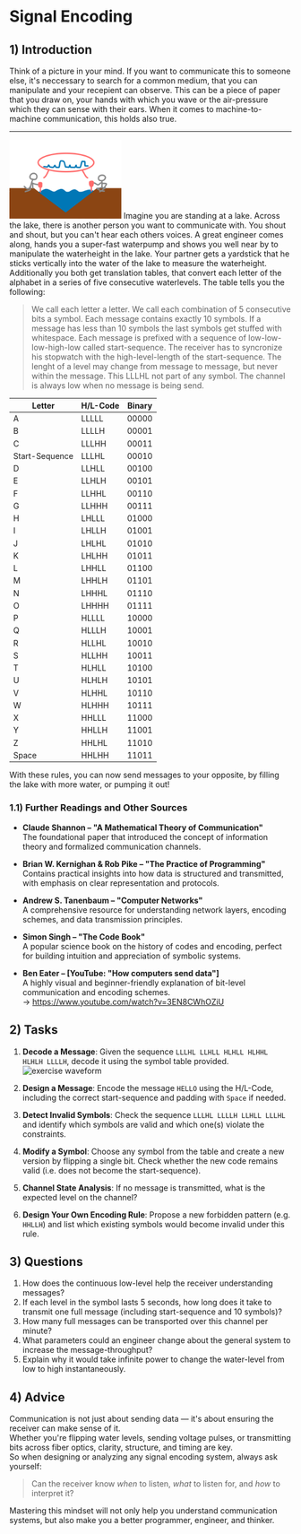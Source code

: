 <!---
{
  "depends_on": [],
  "author": "Stephan Bökelmann",
  "first_used": "2025-03-31",
  "keywords": ["transmission", "signal", "bit", "bitrate"]
}
--->

# Signal Encoding

## 1) Introduction
Think of a picture in your mind. 
If you want to communicate this to someone else, it's neccessary to search for a common medium, that you can manipulate and your recepient can observe. 
This can be a piece of paper that you draw on, your hands with which you wave or the air-pressure which they can sense with their ears. 
When it comes to machine-to-machine communication, this holds also true.

---

<img src="lake.svg" width="200" alt="illustration">
Imagine you are standing at a lake. 
Across the lake, there is another person you want to communicate with. 
You shout and shout, but you can't hear each others voices. 
A great engineer comes along, hands you a super-fast waterpump and shows you well near by to manipulate the waterheight in the lake.
Your partner gets a yardstick that he sticks vertically into the water of the lake to measure the waterheight. 
Additionally you both get translation tables, that convert each letter of the alphabet in a series of five consecutive waterlevels.
The table tells you the following:

> We call each letter a letter.
> We call each combination of 5 consecutive bits a symbol.
> Each message contains exactly 10 symbols.
> If a message has less than 10 symbols the last symbols get stuffed with whitespace.
> Each message is prefixed with a sequence of low-low-low-high-low called start-sequence.
> The receiver has to syncronize his stopwatch with the high-level-length of the start-sequence.
> The lenght of a level may change from message to message, but never within the message.
> This LLLHL not part of any symbol.
> The channel is always low when no message is being send.


| Letter        | H/L-Code | Binary  |
|----------------|-----------|--------|
| A              | LLLLL     | 00000  |
| B              | LLLLH     | 00001  |
| C              | LLLHH     | 00011  |
| Start-Sequence | LLLHL     | 00010  |
| D              | LLHLL     | 00100  |
| E              | LLHLH     | 00101  |
| F              | LLHHL     | 00110  |
| G              | LLHHH     | 00111  |
| H              | LHLLL     | 01000  |
| I              | LHLLH     | 01001  |
| J              | LHLHL     | 01010  |
| K              | LHLHH     | 01011  |
| L              | LHHLL     | 01100  |
| M              | LHHLH     | 01101  |
| N              | LHHHL     | 01110  |
| O              | LHHHH     | 01111  |
| P              | HLLLL     | 10000  |
| Q              | HLLLH     | 10001  |
| R              | HLLHL     | 10010  |
| S              | HLLHH     | 10011  |
| T              | HLHLL     | 10100  |
| U              | HLHLH     | 10101  |
| V              | HLHHL     | 10110  |
| W              | HLHHH     | 10111  |
| X              | HHLLL     | 11000  |
| Y              | HHLLH     | 11001  |
| Z              | HHLHL     | 11010  |
| Space          | HHLHH     | 11011  |

With these rules, you can now send messages to your opposite, by filling the lake with more water, or pumping it out!

### 1.1) Further Readings and Other Sources

- **Claude Shannon – "A Mathematical Theory of Communication"**  
  The foundational paper that introduced the concept of information theory and formalized communication channels.

- **Brian W. Kernighan & Rob Pike – "The Practice of Programming"**  
  Contains practical insights into how data is structured and transmitted, with emphasis on clear representation and protocols.

- **Andrew S. Tanenbaum – "Computer Networks"**  
  A comprehensive resource for understanding network layers, encoding schemes, and data transmission principles.

- **Simon Singh – "The Code Book"**  
  A popular science book on the history of codes and encoding, perfect for building intuition and appreciation of symbolic systems.

- **Ben Eater – [YouTube: "How computers send data"]**  
  A highly visual and beginner-friendly explanation of bit-level communication and encoding schemes.  
  → https://www.youtube.com/watch?v=3EN8CWhOZiU


## 2) Tasks

1. **Decode a Message**: Given the sequence `LLLHL LLHLL HLHLL HLHHL HLHLH LLLLH`, decode it using the symbol table provided.
![exercise waveform](https://maxclerkwell.github.io/svg_storage/fundamentals/waveforms/exercise_message_01.wavedrom.svg)

2. **Design a Message**: Encode the message `HELLO` using the H/L-Code, including the correct start-sequence and padding with `Space` if needed.
3. **Detect Invalid Symbols**: Check the sequence `LLLHL LLLLH LLHLL LLLHL` and identify which symbols are valid and which one(s) violate the constraints.
4. **Modify a Symbol**: Choose any symbol from the table and create a new version by flipping a single bit. Check whether the new code remains valid (i.e. does not become the start-sequence).
5. **Channel State Analysis**: If no message is transmitted, what is the expected level on the channel?
6. **Design Your Own Encoding Rule**: Propose a new forbidden pattern (e.g. `HHLLH`) and list which existing symbols would become invalid under this rule.

## 3) Questions
1. How does the continuous low-level help the receiver understanding messages?
2. If each level in the symbol lasts 5 seconds, how long does it take to transmit one full message (including start-sequence and 10 symbols)?
3. How many full messages can be transported over this channel per minute?
4. What parameters could an engineer change about the general system to increase the message-throughput?
5. Explain why it would take infinite power to change the water-level from low to high instantaneously.

## 4) Advice
Communication is not just about sending data — it's about ensuring the receiver can make sense of it.  
Whether you're flipping water levels, sending voltage pulses, or transmitting bits across fiber optics, clarity, structure, and timing are key.  
So when designing or analyzing any signal encoding system, always ask yourself:

> Can the receiver know *when* to listen, *what* to listen for, and *how* to interpret it?

Mastering this mindset will not only help you understand communication systems, but also make you a better programmer, engineer, and thinker.
